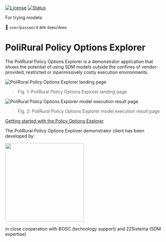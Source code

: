 [![License](https://img.shields.io/badge/Licensing-GPLv3.0-lightgrey?style=plastic)](https://www.gnu.org/licenses/gpl-3.0.en.html)
[![Status](https://img.shields.io/badge/Try&nbsp;models-&nbsp;Policy&nbsp;Options&nbsp;Explorer-green?style=plastic)](https://hub.polirural.eu/ra-explorer/#/policy-options-explorer)

For trying models:

:page_facing_up: `user`/`password` are `demo`/`demo`

# PoliRural Policy Options Explorer

The PoliRural Policy Options Explorer is a demonstrator application that shows the potential of using SDM models outside the confines of vendor-provided, restricted or inpermissively costly execution environments.

![PoliRural Policy Options Explorer landing page](https://user-images.githubusercontent.com/5701303/192638611-d87c1e0c-5ec2-46ca-9745-2246c5192d53.png)
> Fig. 1: PoliRural Policy Options Explorer landing page

![PoliRural Policy Options Explorer model execution result page](https://user-images.githubusercontent.com/5701303/192638616-0da5f98e-b293-4160-89ff-ff251b4dd346.png)
> Fig. 2: PoliRural Policy Options Explorer model execution result page

[Getting started with the Policy Options Explorer](GettingStarted.md)

The PoliRural Policy Options Explorer demonstrator client has been developed by:

<img src="https://user-images.githubusercontent.com/5701303/192630251-ca28b257-7867-4cf7-afd9-c3f2f5870024.png" width="250" align="center"/>

in close cooperation with BOSC (technology support) and 22Sistema (SDM expertise)
